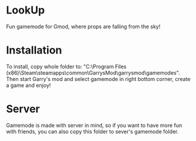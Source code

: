 # LookUp
Fun gamemode for Gmod, where props are falling from the sky!

# Installation
To install, copy whole folder to: "C:\Program Files (x86)\Steam\steamapps\common\GarrysMod\garrysmod\gamemodes".
Then start Garry's mod and select gamemode in right bottom corner, create a game and enjoy!

# Server
Gamemode is made with server in mind, so if you want to have more fun with friends, you can also copy this folder to sever's gamemode folder.
